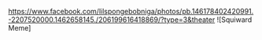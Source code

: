 https://www.facebook.com/lilspongebobniga/photos/pb.146178402420991.-2207520000.1462658145./206199616418869/?type=3&theater
![Squiward Meme]
